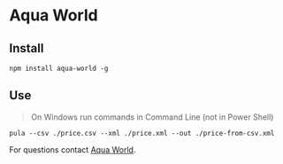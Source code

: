 # Aqua World

## Install

`npm install aqua-world -g`

## Use

> On Windows run commands in Command Line (not in Power Shell)

`pula --csv ./price.csv --xml ./price.xml --out ./price-from-csv.xml`


For questions contact [Aqua World](https://aqua-world.com.ua/).